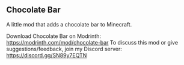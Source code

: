 ## Chocolate Bar
A little mod that adds a chocolate bar to Minecraft.

Download Chocolate Bar on Modrinth: https://modrinth.com/mod/chocolate-bar
To discuss this mod or give suggestions/feedback, join my Discord server: https://discord.gg/SN89y7EQTN
